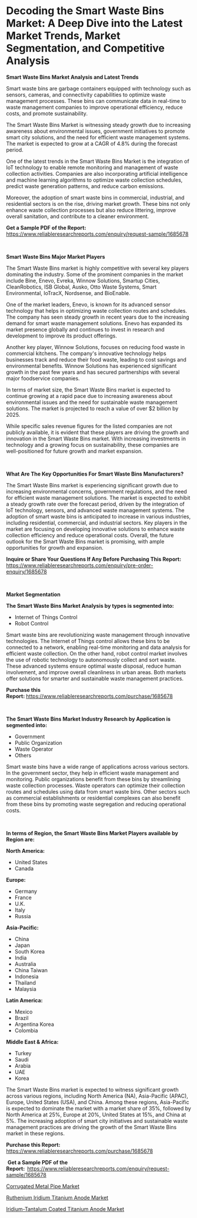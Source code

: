 <p><h1>Decoding the Smart Waste Bins Market: A Deep Dive into the Latest Market Trends, Market Segmentation, and Competitive Analysis</h1></p><p><strong>Smart Waste Bins Market Analysis and Latest Trends</strong></p>
<p><p>Smart waste bins are garbage containers equipped with technology such as sensors, cameras, and connectivity capabilities to optimize waste management processes. These bins can communicate data in real-time to waste management companies to improve operational efficiency, reduce costs, and promote sustainability.</p><p>The Smart Waste Bins Market is witnessing steady growth due to increasing awareness about environmental issues, government initiatives to promote smart city solutions, and the need for efficient waste management systems. The market is expected to grow at a CAGR of 4.8% during the forecast period.</p><p>One of the latest trends in the Smart Waste Bins Market is the integration of IoT technology to enable remote monitoring and management of waste collection activities. Companies are also incorporating artificial intelligence and machine learning algorithms to optimize waste collection schedules, predict waste generation patterns, and reduce carbon emissions.</p><p>Moreover, the adoption of smart waste bins in commercial, industrial, and residential sectors is on the rise, driving market growth. These bins not only enhance waste collection processes but also reduce littering, improve overall sanitation, and contribute to a cleaner environment.</p></p>
<p><strong>Get a Sample PDF of the Report:&nbsp;</strong> <a href="https://www.reliableresearchreports.com/enquiry/request-sample/1685678">https://www.reliableresearchreports.com/enquiry/request-sample/1685678</a></p>
<p>&nbsp;</p>
<p><strong>Smart Waste Bins Major Market Players</strong></p>
<p><p>The Smart Waste Bins market is highly competitive with several key players dominating the industry. Some of the prominent companies in the market include Bine, Enevo, Evreka, Winnow Solutions, Smartup Cities, CleanRobotics, ISB Global, Ausko, Otto Waste Systems, Smart Environmental, IoTracX, Nordsense, and BioEnable.</p><p>One of the market leaders, Enevo, is known for its advanced sensor technology that helps in optimizing waste collection routes and schedules. The company has seen steady growth in recent years due to the increasing demand for smart waste management solutions. Enevo has expanded its market presence globally and continues to invest in research and development to improve its product offerings.</p><p>Another key player, Winnow Solutions, focuses on reducing food waste in commercial kitchens. The company's innovative technology helps businesses track and reduce their food waste, leading to cost savings and environmental benefits. Winnow Solutions has experienced significant growth in the past few years and has secured partnerships with several major foodservice companies.</p><p>In terms of market size, the Smart Waste Bins market is expected to continue growing at a rapid pace due to increasing awareness about environmental issues and the need for sustainable waste management solutions. The market is projected to reach a value of over $2 billion by 2025.</p><p>While specific sales revenue figures for the listed companies are not publicly available, it is evident that these players are driving the growth and innovation in the Smart Waste Bins market. With increasing investments in technology and a growing focus on sustainability, these companies are well-positioned for future growth and market expansion.</p></p>
<p>&nbsp;</p>
<p><strong>What Are The Key Opportunities For Smart Waste Bins Manufacturers?</strong></p>
<p><p>The Smart Waste Bins market is experiencing significant growth due to increasing environmental concerns, government regulations, and the need for efficient waste management solutions. The market is expected to exhibit a steady growth rate over the forecast period, driven by the integration of IoT technology, sensors, and advanced waste management systems. The adoption of smart waste bins is anticipated to increase in various industries, including residential, commercial, and industrial sectors. Key players in the market are focusing on developing innovative solutions to enhance waste collection efficiency and reduce operational costs. Overall, the future outlook for the Smart Waste Bins market is promising, with ample opportunities for growth and expansion.</p></p>
<p><strong>Inquire or Share Your Questions If Any Before Purchasing This Report:</strong> <a href="https://www.reliableresearchreports.com/enquiry/pre-order-enquiry/1685678">https://www.reliableresearchreports.com/enquiry/pre-order-enquiry/1685678</a></p>
<p>&nbsp;</p>
<p><strong>Market Segmentation</strong></p>
<p><strong>The Smart Waste Bins Market Analysis by types is segmented into:</strong></p>
<p><ul><li>Internet of Things Control</li><li>Robot Control</li></ul></p>
<p><p>Smart waste bins are revolutionizing waste management through innovative technologies. The Internet of Things control allows these bins to be connected to a network, enabling real-time monitoring and data analysis for efficient waste collection. On the other hand, robot control market involves the use of robotic technology to autonomously collect and sort waste. These advanced systems ensure optimal waste disposal, reduce human involvement, and improve overall cleanliness in urban areas. Both markets offer solutions for smarter and sustainable waste management practices.</p></p>
<p><strong>Purchase this Report:&nbsp;</strong><a href="https://www.reliableresearchreports.com/purchase/1685678">https://www.reliableresearchreports.com/purchase/1685678</a></p>
<p>&nbsp;</p>
<p><strong>The Smart Waste Bins Market Industry Research by Application is segmented into:</strong></p>
<p><ul><li>Government</li><li>Public Organization</li><li>Waste Operator</li><li>Others</li></ul></p>
<p><p>Smart waste bins have a wide range of applications across various sectors. In the government sector, they help in efficient waste management and monitoring. Public organizations benefit from these bins by streamlining waste collection processes. Waste operators can optimize their collection routes and schedules using data from smart waste bins. Other sectors such as commercial establishments or residential complexes can also benefit from these bins by promoting waste segregation and reducing operational costs.</p></p>
<p>&nbsp;</p>
<p><strong>In terms of Region, the Smart Waste Bins Market Players available by Region are:</strong></p>
<p>
    <p> <strong> North America: </strong>
        <ul>
            <li>United States</li>
            <li>Canada</li>
        </ul>
        </p> 
    <p> <strong> Europe: </strong>
        <ul>
            <li>Germany</li>
            <li>France</li>
            <li>U.K.</li>
            <li>Italy</li>
            <li>Russia</li>
        </ul>
        </p> 
    <p> <strong> Asia-Pacific: </strong>
        <ul>
            <li>China</li>
            <li>Japan</li>
            <li>South Korea</li>
            <li>India</li>
            <li>Australia</li>
            <li>China Taiwan</li>
            <li>Indonesia</li>
            <li>Thailand</li>
            <li>Malaysia</li>
        </ul>
        </p> 
    <p> <strong> Latin America: </strong>
        <ul>
            <li>Mexico</li>
            <li>Brazil</li>
            <li>Argentina Korea</li>
            <li>Colombia</li>
        </ul>
        </p> 
    <p> <strong> Middle East & Africa: </strong>
        <ul>
            <li>Turkey</li>
            <li>Saudi</li>
            <li>Arabia</li>
            <li>UAE</li>
            <li>Korea</li>
        </ul>
    </p>
    </p>
<p><p>The Smart Waste Bins market is expected to witness significant growth across various regions, including North America (NA), Asia-Pacific (APAC), Europe, United States (USA), and China. Among these regions, Asia-Pacific is expected to dominate the market with a market share of 35%, followed by North America at 25%, Europe at 20%, United States at 15%, and China at 5%. The increasing adoption of smart city initiatives and sustainable waste management practices are driving the growth of the Smart Waste Bins market in these regions.</p></p>
<p><strong>Purchase this Report: </strong><a href="https://www.reliableresearchreports.com/purchase/1685678">https://www.reliableresearchreports.com/purchase/1685678</a></p>
<p>&nbsp;<strong>Get a Sample PDF of the Report:&nbsp;&nbsp;</strong><a href="https://www.reliableresearchreports.com/enquiry/request-sample/1685678">https://www.reliableresearchreports.com/enquiry/request-sample/1685678</a></p>
<p><strong></strong></p>
<p><p><a href="https://github.com/GroverBarry/Market-Research-Report-List-4/blob/main/corrugated-metal-pipe-market.md">Corrugated Metal Pipe Market</a></p><p><a href="https://issuu.com/reportprime-2/docs/ruthenium-iridium-titanium-anode-market-size-2030.">Ruthenium Iridium Titanium Anode Market</a></p><p><a href="https://issuu.com/reportprime-2/docs/iridium-tantalum-coated-titanium-anode-market-size">Iridium-Tantalum Coated Titanium Anode Market</a></p></p>